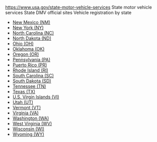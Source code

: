 

https://www.usa.gov/state-motor-vehicle-services
State motor vehicle services
State DMV official sites
Vehicle registration by state

* [New Mexico (NM)](https://www.mvd.newmexico.gov/)
* [New York (NY)](https://dmv.ny.gov/)
* [North Carolina (NC)](https://www.ncdot.gov/dmv/Pages/default.aspx)
* [North Dakota (ND)](https://www.dot.nd.gov/)
* [Ohio (OH)](https://www.bmv.ohio.gov/)
* [Oklahoma (OK)](https://oklahoma.gov/dps.html)
* [Oregon (OR)](https://www.oregon.gov/odot/DMV/Pages/index.aspx)
* [Pennsylvania (PA)](https://www.dmv.pa.gov/Pages/default.aspx)
* [Puerto Rico (PR)](https://www.cesco.pr.gov/)
* [Rhode Island (RI)](https://dmv.ri.gov/)
* [South Carolina (SC)](https://scdmvonline.com/)
* [South Dakota (SD)](https://dor.sd.gov/individuals/motor-vehicle/)
* [Tennessee (TN)](https://www.tn.gov/content/tn/driver-services.html)
* [Texas (TX)](https://www.txdmv.gov/)
* [U.S. Virgin Islands (VI)](https://bmv.vi.gov/)
* [Utah (UT)](https://dmv.utah.gov/)
* [Vermont (VT)](https://dmv.vermont.gov/)
* [Virginia (VA)](https://www.dmv.virginia.gov/#/)
* [Washington (WA)](https://www.dol.wa.gov/)
* [West Virginia (WV)](https://transportation.wv.gov/dmv/Pages/default.aspx)
* [Wisconsin (WI)](https://wisconsindot.gov/Pages/online-srvcs/external/dmv.aspx)
* [Wyoming (WY)](https://www.dot.state.wy.us/driverservices)
